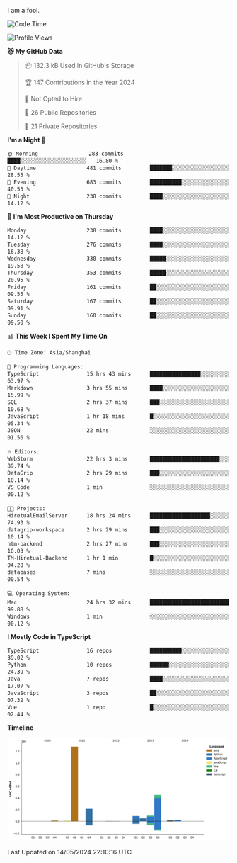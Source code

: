 I am a fool.

<!--START_SECTION:waka-->
![Code Time](http://img.shields.io/badge/Code%20Time-1%2C428%20hrs%2018%20mins-blue)

![Profile Views](http://img.shields.io/badge/Profile%20Views-0-blue)

**🐱 My GitHub Data** 

> 📦 132.3 kB Used in GitHub's Storage 
 > 
> 🏆 147 Contributions in the Year 2024
 > 
> 🚫 Not Opted to Hire
 > 
> 📜 26 Public Repositories 
 > 
> 🔑 21 Private Repositories 
 > 
**I'm a Night 🦉** 

```text
🌞 Morning                283 commits         ████░░░░░░░░░░░░░░░░░░░░░   16.80 % 
🌆 Daytime                481 commits         ███████░░░░░░░░░░░░░░░░░░   28.55 % 
🌃 Evening                683 commits         ██████████░░░░░░░░░░░░░░░   40.53 % 
🌙 Night                  238 commits         ████░░░░░░░░░░░░░░░░░░░░░   14.12 % 
```
📅 **I'm Most Productive on Thursday** 

```text
Monday                   238 commits         ████░░░░░░░░░░░░░░░░░░░░░   14.12 % 
Tuesday                  276 commits         ████░░░░░░░░░░░░░░░░░░░░░   16.38 % 
Wednesday                330 commits         █████░░░░░░░░░░░░░░░░░░░░   19.58 % 
Thursday                 353 commits         █████░░░░░░░░░░░░░░░░░░░░   20.95 % 
Friday                   161 commits         ██░░░░░░░░░░░░░░░░░░░░░░░   09.55 % 
Saturday                 167 commits         ██░░░░░░░░░░░░░░░░░░░░░░░   09.91 % 
Sunday                   160 commits         ██░░░░░░░░░░░░░░░░░░░░░░░   09.50 % 
```


📊 **This Week I Spent My Time On** 

```text
🕑︎ Time Zone: Asia/Shanghai

💬 Programming Languages: 
TypeScript               15 hrs 43 mins      ████████████████░░░░░░░░░   63.97 % 
Markdown                 3 hrs 55 mins       ████░░░░░░░░░░░░░░░░░░░░░   15.99 % 
SQL                      2 hrs 37 mins       ███░░░░░░░░░░░░░░░░░░░░░░   10.68 % 
JavaScript               1 hr 18 mins        █░░░░░░░░░░░░░░░░░░░░░░░░   05.34 % 
JSON                     22 mins             ░░░░░░░░░░░░░░░░░░░░░░░░░   01.56 % 

🔥 Editors: 
WebStorm                 22 hrs 3 mins       ██████████████████████░░░   89.74 % 
DataGrip                 2 hrs 29 mins       ███░░░░░░░░░░░░░░░░░░░░░░   10.14 % 
VS Code                  1 min               ░░░░░░░░░░░░░░░░░░░░░░░░░   00.12 % 

🐱‍💻 Projects: 
HiretualEmailServer      18 hrs 24 mins      ███████████████████░░░░░░   74.93 % 
datagrip-workspace       2 hrs 29 mins       ███░░░░░░░░░░░░░░░░░░░░░░   10.14 % 
htm-backend              2 hrs 27 mins       ███░░░░░░░░░░░░░░░░░░░░░░   10.03 % 
TM-Hiretual-Backend      1 hr 1 min          █░░░░░░░░░░░░░░░░░░░░░░░░   04.20 % 
databases                7 mins              ░░░░░░░░░░░░░░░░░░░░░░░░░   00.54 % 

💻 Operating System: 
Mac                      24 hrs 32 mins      █████████████████████████   99.88 % 
Windows                  1 min               ░░░░░░░░░░░░░░░░░░░░░░░░░   00.12 % 
```

**I Mostly Code in TypeScript** 

```text
TypeScript               16 repos            ██████████░░░░░░░░░░░░░░░   39.02 % 
Python                   10 repos            ██████░░░░░░░░░░░░░░░░░░░   24.39 % 
Java                     7 repos             ████░░░░░░░░░░░░░░░░░░░░░   17.07 % 
JavaScript               3 repos             ██░░░░░░░░░░░░░░░░░░░░░░░   07.32 % 
Vue                      1 repo              █░░░░░░░░░░░░░░░░░░░░░░░░   02.44 % 
```



**Timeline**

![Lines of Code chart](https://raw.githubusercontent.com/VeejaLiu/VeejaLiu/master/assets/bar_graph.png)


 Last Updated on 14/05/2024 22:10:16 UTC
<!--END_SECTION:waka-->

